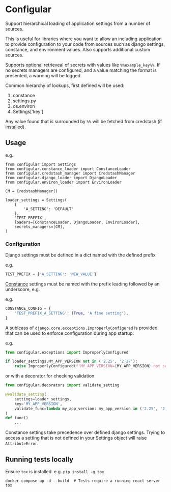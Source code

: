 # Configular

Support hierarchical loading of application settings from a number of sources.

This is useful for libraries where you want to allow an including application to
provide configuration to your code from sources such as django settings,
constance, and environment values. Also supports additional custom sources. 

Supports optional retrieveal of secrets with values like `%%example_key%%`. If
no secrets managers are configured, and a value matching the format is
presented, a warning will be logged.

Common hierarchy of lookups, first defined will be used:

1. constance
2. settings.py
3. os.environ
4. Settings['key']

Any value found that is surrounded by `%%` will be fetched from credstash (if installed).

## Usage

e.g.
```
from configular import Settings
from configular.constance_loader import ConstanceLoader
from configular.credstash_manager import CredstashManager
from configular.django_loader import DjangoLoader
from configular.environ_loader import EnvironLoader

CM = CredstashManager()

loader_settings = Settings(
    {
        'A_SETTING': 'DEFAULT'
    },
    'TEST_PREFIX',
    loaders=[ConstanceLoader, DjangoLoader, EnvironLoader],
    secrets_managers=[CM],
)
```

### Configuration

Django settings must be defined in a dict named with the defined prefix

e.g.
```python
TEST_PREFIX = {'A_SETTING': 'NEW_VALUE'}
```

[Constance](https://github.com/jazzband/django-constance) settings must be named
with the prefix leading followed by an underscore, e.g.

e.g.
```python
CONSTANCE_CONFIG = {
    'TEST_PREFIX_A_SETTING': (True, 'A fine setting'),
}
```

A sublcass of `django.core.exceptions.ImproperlyConfigured` is provided that can be
used to enforce configuration during app startup.

e.g.
```python
from configular.exceptions import ImproperlyConfigured

if loader_settings.MY_APP_VERSION not in ('2.25', '2.27'):
    raise ImproperlyConfigured(f'MY_APP_VERSION={MY_APP_VERSION} not supported')
```

or with a decorator for checking validation

```python
from configular.decorators import validate_setting

@validate_setting(
    settings=loader_settings,
    key='MY_APP_VERSION',
    validate_func=lambda my_app_version: my_app_version in ('2.25', '2.27'),
)
def func()
    ...
```

Constance settings take precedence over defined django settings. Trying to access
a setting that is not defined in your Settings object will raise `AttributeError`.

## Running tests locally

Ensure `tox` is installed. e.g. `pip install -g tox`

```
docker-compose up -d --build  # Tests require a running react server
tox
```
